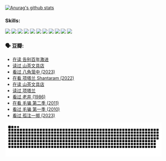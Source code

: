 
[![Anurag's github stats](https://github-readme-stats.vercel.app/api?username=w940853815)](https://github.com/anuraghazra/github-readme-stats)

### Skills:

<code><img height="32" src="https://cdn.jsdelivr.net/npm/simple-icons@v5/icons/python.svg"></code>
<code><img height="32" src="https://cdn.jsdelivr.net/npm/simple-icons@v5/icons/javascript.svg"></code>
<code><img height="32" src="https://cdn.jsdelivr.net/npm/simple-icons@v5/icons/django.svg"></code>
<code><img height="32" src="https://cdn.jsdelivr.net/npm/simple-icons@v5/icons/flask.svg"></code>
<code><img height="32" src="https://cdn.jsdelivr.net/npm/simple-icons@v5/icons/vuetify.svg"></code>
<code><img height="32" src="https://cdn.jsdelivr.net/npm/simple-icons@v5/icons/git.svg"></code>
<code><img height="32" src="https://cdn.jsdelivr.net/npm/simple-icons@v5/icons/docker.svg"></code>
<code><img height="32" src="https://cdn.jsdelivr.net/npm/simple-icons@v5/icons/postgresql.svg"></code>
<code><img height="32" src="https://cdn.jsdelivr.net/npm/simple-icons@v5/icons/elasticsearch.svg"></code>
<code><img height="32" src="https://cdn.jsdelivr.net/npm/simple-icons@v5/icons/macos.svg"></code>
<code><img height="32" src="https://cdn.jsdelivr.net/npm/simple-icons@v5/icons/linux.svg"></code>

### 🗣 豆瓣:

<!-- DOUBAN-ACTIVITIES:START -->
- [在读 告别百年激进](https://www.douban.com/people/136069238/status/4374953075/?_i=95823890)
- [读过 山茶文具店](https://www.douban.com/people/136069238/status/4374952154/?_i=95823890)
- [看过 八角笼中‎ (2023)](https://www.douban.com/people/136069238/status/4367541707/?_i=95823890)
- [在看 项塔兰 Shantaram‎ (2022)](https://www.douban.com/people/136069238/status/4365497032/?_i=95823890)
- [在读 山茶文具店](https://www.douban.com/people/136069238/status/4364620725/?_i=95823890)
- [读过 项塔兰](https://www.douban.com/people/136069238/status/4364620288/?_i=95823890)
- [看过 老井‎ (1986)](https://www.douban.com/people/136069238/status/4362366672/?_i=95823890)
- [在看 毛骗 第二季‎ (2011)](https://www.douban.com/people/136069238/status/4355752869/?_i=95823890)
- [看过 毛骗 第一季‎ (2010)](https://www.douban.com/people/136069238/status/4355752667/?_i=95823890)
- [看过 孤注一掷‎ (2023)](https://www.douban.com/people/136069238/status/4354774568/?_i=95823890)
<!-- DOUBAN-ACTIVITIES:END -->


![Snake animation](https://raw.githubusercontent.com/w940853815/w940853815/output/github-contribution-grid-snake.svg)

<!--
**w940853815/w940853815** is a ✨ _special_ ✨ repository because its `README.md` (this file) appears on your GitHub profile.

Here are some ideas to get you started:

- 🔭 I’m currently working on ...
- 🌱 I’m currently learning ...
- 👯 I’m looking to collaborate on ...
- 🤔 I’m looking for help with ...
- 💬 Ask me about ...
- 📫 How to reach me: ...
- 😄 Pronouns: ...
- ⚡ Fun fact: ...
-->
